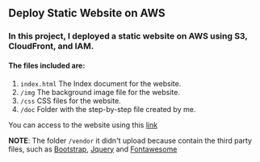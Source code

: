 ## Deploy Static Website on AWS

### In this project, I deployed a static website on AWS using S3, CloudFront, and IAM.

#### The files included are: 

1. `index.html` The Index document for the website.
2. `/img` The background image file for the website.
3.  `/css` CSS files for the website.
4.  `/doc` Folder with the step-by-step file created by me.

You can access to the website using this [link](http://d2nap6o49ug3f9.cloudfront.net/index.html)

**NOTE**: The folder `/vendor` it didn't upload because contain the third party files, such as [Bootstrap](https://getbootstrap.com/), [Jquery](https://jquery.com/) and [Fontawesome](https://fontawesome.com/)

